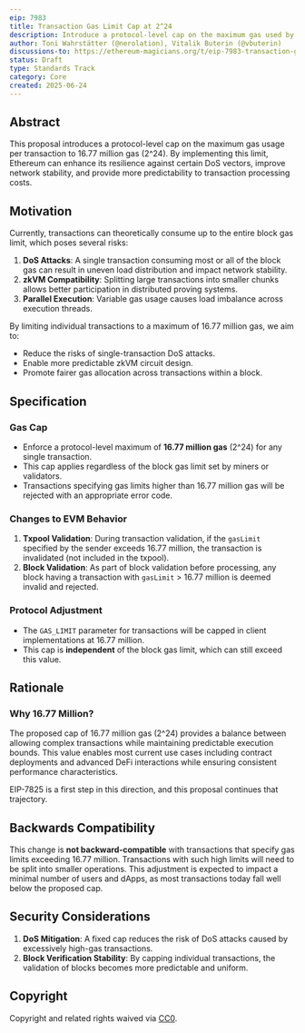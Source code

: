 ```yaml
---
eip: 7983
title: Transaction Gas Limit Cap at 2^24
description: Introduce a protocol-level cap on the maximum gas used by a transaction to 16.77 million.
author: Toni Wahrstätter (@nerolation), Vitalik Buterin (@vbuterin)
discussions-to: https://ethereum-magicians.org/t/eip-7983-transaction-gas-limit-cap-at-2-24/24746
status: Draft
type: Standards Track
category: Core
created: 2025-06-24
---
```


## Abstract

This proposal introduces a protocol-level cap on the maximum gas usage per transaction to 16.77 million gas (2^24). By implementing this limit, Ethereum can enhance its resilience against certain DoS vectors, improve network stability, and provide more predictability to transaction processing costs.

## Motivation

Currently, transactions can theoretically consume up to the entire block gas limit, which poses several risks:

1. **DoS Attacks**: A single transaction consuming most or all of the block gas can result in uneven load distribution and impact network stability.
2. **zkVM Compatibility**: Splitting large transactions into smaller chunks allows better participation in distributed proving systems.
3. **Parallel Execution**: Variable gas usage causes load imbalance across execution threads.

By limiting individual transactions to a maximum of 16.77 million gas, we aim to:

- Reduce the risks of single-transaction DoS attacks.
- Enable more predictable zkVM circuit design.
- Promote fairer gas allocation across transactions within a block.

## Specification

### Gas Cap

- Enforce a protocol-level maximum of **16.77 million gas** (2^24) for any single transaction.
- This cap applies regardless of the block gas limit set by miners or validators.
- Transactions specifying gas limits higher than 16.77 million gas will be rejected with an appropriate error code.

### Changes to EVM Behavior

1. **Txpool Validation**: During transaction validation, if the `gasLimit` specified by the sender exceeds 16.77 million, the transaction is invalidated (not included in the txpool).
2. **Block Validation**: As part of block validation before processing, any block having a transaction with `gasLimit` > 16.77 million is deemed invalid and rejected.

### Protocol Adjustment

- The `GAS_LIMIT` parameter for transactions will be capped in client implementations at 16.77 million.
- This cap is **independent** of the block gas limit, which can still exceed this value.

## Rationale

### Why 16.77 Million?

The proposed cap of 16.77 million gas (2^24) provides a balance between allowing complex transactions while maintaining predictable execution bounds. This value enables most current use cases including contract deployments and advanced DeFi interactions while ensuring consistent performance characteristics.

EIP-7825 is a first step in this direction, and this proposal continues that trajectory.

## Backwards Compatibility

This change is **not backward-compatible** with transactions that specify gas limits exceeding 16.77 million. Transactions with such high limits will need to be split into smaller operations. This adjustment is expected to impact a minimal number of users and dApps, as most transactions today fall well below the proposed cap.

## Security Considerations

1. **DoS Mitigation**: A fixed cap reduces the risk of DoS attacks caused by excessively high-gas transactions.
2. **Block Verification Stability**: By capping individual transactions, the validation of blocks becomes more predictable and uniform.

## Copyright

Copyright and related rights waived via [CC0](../LICENSE.md).
